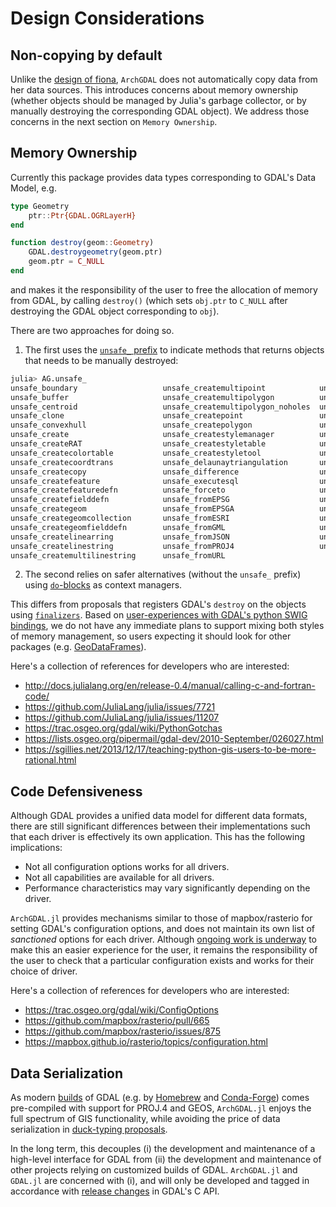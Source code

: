 # Design Considerations

## Non-copying by default

Unlike the [design of fiona](http://toblerity.org/fiona/manual.html#introduction), `ArchGDAL` does not automatically copy data from her data sources. This introduces concerns about memory ownership (whether objects should be managed by Julia's garbage collector, or by manually destroying the corresponding GDAL object). We address those concerns in the next section on `Memory Ownership`.

## Memory Ownership

Currently this package provides data types corresponding to GDAL's Data Model, e.g.
```julia
type Geometry
    ptr::Ptr{GDAL.OGRLayerH}
end

function destroy(geom::Geometry)
    GDAL.destroygeometry(geom.ptr)
    geom.ptr = C_NULL
end
```
and makes it the responsibility of the user to free the allocation of memory from GDAL, by calling `destroy()` (which sets `obj.ptr` to `C_NULL` after destroying the GDAL object corresponding to `obj`).

There are two approaches for doing so.

1. The first uses the [`unsafe_` prefix](http://docs.julialang.org/en/release-0.4/manual/style-guide/#don-t-expose-unsafe-operations-at-the-interface-level) to indicate methods that returns objects that needs to be manually destroyed:

```julia
julia> AG.unsafe_
unsafe_boundary                   unsafe_createmultipoint            unsafe_fromWKB
unsafe_buffer                     unsafe_createmultipolygon          unsafe_fromWKT
unsafe_centroid                   unsafe_createmultipolygon_noholes  unsafe_fromXML
unsafe_clone                      unsafe_createpoint                 unsafe_getcurvegeom
unsafe_convexhull                 unsafe_createpolygon               unsafe_getfeature
unsafe_create                     unsafe_createstylemanager          unsafe_getlineargeom
unsafe_createRAT                  unsafe_createstyletable            unsafe_intersection
unsafe_createcolortable           unsafe_createstyletool             unsafe_loadstringlist
unsafe_createcoordtrans           unsafe_delaunaytriangulation       unsafe_newspatialref
unsafe_createcopy                 unsafe_difference                  unsafe_nextfeature
unsafe_createfeature              unsafe_executesql                  unsafe_pointalongline
unsafe_createfeaturedefn          unsafe_forceto                     unsafe_pointonsurface
unsafe_createfielddefn            unsafe_fromEPSG                    unsafe_polygonfromedges
unsafe_creategeom                 unsafe_fromEPSGA                   unsafe_polygonize
unsafe_creategeomcollection       unsafe_fromESRI                    unsafe_read
unsafe_creategeomfielddefn        unsafe_fromGML                     unsafe_symdifference
unsafe_createlinearring           unsafe_fromJSON                    unsafe_union
unsafe_createlinestring           unsafe_fromPROJ4                   unsafe_update
unsafe_createmultilinestring      unsafe_fromURL
```
2. The second relies on safer alternatives (without the `unsafe_` prefix) using [`do`-blocks](http://docs.julialang.org/en/release-0.4/manual/functions/#do-block-syntax-for-function-arguments) as context managers.

This differs from proposals that registers GDAL's `destroy` on the objects using [`finalizers`](http://docs.julialang.org/en/release-0.4/stdlib/base/#Base.finalizer). Based on [user-experiences with GDAL's python SWIG bindings](https://trac.osgeo.org/gdal/wiki/PythonGotchas#CertainobjectscontainaDestroymethodbutyoushouldneveruseit), we do not have any immediate plans to support mixing both styles of memory management, so users expecting it should look for other packages (e.g. [GeoDataFrames](https://github.com/yeesian/GeoDataFrames.jl)).

Here's a collection of references for developers who are interested:

- http://docs.julialang.org/en/release-0.4/manual/calling-c-and-fortran-code/
- https://github.com/JuliaLang/julia/issues/7721
- https://github.com/JuliaLang/julia/issues/11207
- https://trac.osgeo.org/gdal/wiki/PythonGotchas
- https://lists.osgeo.org/pipermail/gdal-dev/2010-September/026027.html
- https://sgillies.net/2013/12/17/teaching-python-gis-users-to-be-more-rational.html

## Code Defensiveness
Although GDAL provides a unified data model for different data formats, there are still significant differences between their implementations such that each driver is effectively its own application. This has the following implications:

- Not all configuration options works for all drivers.
- Not all capabilities are available for all drivers.
- Performance characteristics may vary significantly depending on the driver.

`ArchGDAL.jl` provides mechanisms similar to those of mapbox/rasterio for setting GDAL's configuration options, and does not maintain its own list of *sanctioned* options for each driver. Although [ongoing work is underway](https://github.com/yeesian/GDALUtils.jl/issues/1) to make this an easier experience for the user, it remains the responsibility of the user to check that a particular configuration exists and works for their choice of driver.

Here's a collection of references for developers who are interested:
- https://trac.osgeo.org/gdal/wiki/ConfigOptions
- https://github.com/mapbox/rasterio/pull/665
- https://github.com/mapbox/rasterio/issues/875
- https://mapbox.github.io/rasterio/topics/configuration.html

## Data Serialization

As modern [builds](https://trac.osgeo.org/gdal/wiki/BuildHints) of GDAL (e.g. by [Homebrew](https://github.com/OSGeo/homebrew-osgeo4mac) and [Conda-Forge](https://github.com/conda-forge/gdal-feedstock)) comes pre-compiled with support for PROJ.4 and GEOS, `ArchGDAL.jl` enjoys the full spectrum of GIS functionality, while avoiding the price of data serialization in [duck-typing proposals](https://gist.github.com/sgillies/2217756).

In the long term, this decouples (i) the development and maintenance of a high-level interface for GDAL from (ii) the development and maintenance of other projects relying on customized builds of GDAL. `ArchGDAL.jl` and `GDAL.jl` are concerned with (i), and will only be developed and tagged in accordance with [release changes](https://trac.osgeo.org/gdal/wiki/NewsAndStatus) in GDAL's C API.
